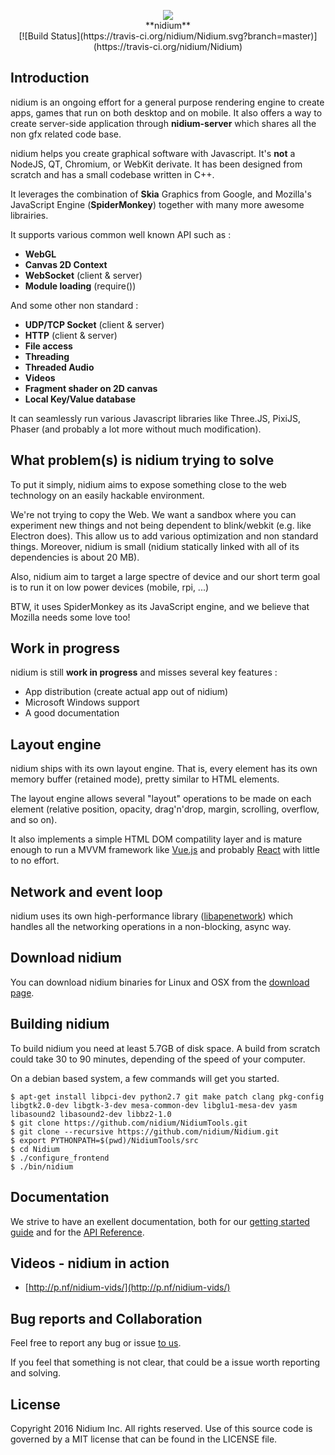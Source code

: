 <p align="center"><img src="https://github.com/nidium/Nidium/raw/master/resources/icons/nidium_128x128.png" /><br />**nidium**<br />[![Build Status](https://travis-ci.org/nidium/Nidium.svg?branch=master)](https://travis-ci.org/nidium/Nidium)<p>

## Introduction

nidium is an ongoing effort for a general purpose rendering engine to create apps, games that run on both desktop and on mobile. It also offers a way to create server-side application through **nidium-server** which shares all the non gfx related code base.

nidium helps you create graphical software with Javascript. It's **not** a NodeJS, QT, Chromium, or WebKit derivate. It has been designed from scratch and has a small codebase written in C++.

It leverages the combination of **Skia** Graphics from Google, and Mozilla's JavaScript Engine (**SpiderMonkey**) together with many more awesome librairies.

It supports various common well known API such as :

* **WebGL**
* **Canvas 2D Context**
* **WebSocket** (client & server)
* **Module loading** (require())

And some other non standard :

* **UDP/TCP Socket** (client & server)
* **HTTP** (client & server)
* **File access**
* **Threading**
* **Threaded Audio**
* **Videos**
* **Fragment shader on 2D canvas**
* **Local Key/Value database**

It can seamlessly run various Javascript libraries like Three.JS, PixiJS, Phaser (and probably a lot more without much modification).

## What problem(s) is nidium trying to solve

To put it simply, nidium aims to expose something close to the web technology on an easily hackable environment.

We're not trying to copy the Web. We want a sandbox where you can experiment new things and not being dependent to blink/webkit (e.g. like Electron does). This allow us to add various optimization and non standard things. Moreover, nidium is small (nidium statically linked with all of its dependencies is about 20 MB).

Also, nidium aim to target a large spectre of device and our short term goal is to run it on low power devices (mobile, rpi, ...)

BTW, it uses SpiderMonkey as its JavaScript engine, and we believe that Mozilla needs some love too!

## Work in progress

nidium is still **work in progress** and misses several key features :

* App distribution (create actual app out of nidium)
* Microsoft Windows support
* A good documentation

## Layout engine

nidium ships with its own layout engine. That is, every element has its own memory buffer (retained mode), pretty similar to HTML elements.

The layout engine allows several "layout" operations to be made on each element (relative position, opacity, drag'n'drop, margin, scrolling, overflow, and so on).

It also implements a simple HTML DOM compatility layer and is mature enough to run a MVVM framework like [Vue.js](https://github.com/vuejs/vue) and probably [React](https://github.com/facebook/react) with little to no effort.

## Network and event loop

nidium uses its own high-performance library ([libapenetwork](https://github.com/nidium/libapenetwork)) which handles all the networking operations in a non-blocking, async way.

## Download nidium

You can download nidium binaries for Linux and OSX from the [download page](http://www.nidium.com/downloads/).

## Building nidium

To build nidium you need at least 5.7GB of disk space. A build from scratch could take 30 to 90 minutes, depending of the speed of your computer.

On a debian based system, a few commands will get you started.

```
$ apt-get install libpci-dev python2.7 git make patch clang pkg-config libgtk2.0-dev libgtk-3-dev mesa-common-dev libglu1-mesa-dev yasm libasound2 libasound2-dev libbz2-1.0
$ git clone https://github.com/nidium/NidiumTools.git
$ git clone --recursive https://github.com/nidium/Nidium.git
$ export PYTHONPATH=$(pwd)/NidiumTools/src
$ cd Nidium
$ ./configure_frontend
$ ./bin/nidium
```

## Documentation

We strive to have an exellent documentation, both for our [getting started guide](http://www.nidium.com/docs/guide/get-started/hello-world.html) and for the [API Reference](http://www.nidium.com/docs/api/).

## Videos - nidium in action

- [http://p.nf/nidium-vids/](http://p.nf/nidium-vids/)

## Bug reports and Collaboration

Feel free to report any bug or issue [to us](https://github.com/nidium/Nidium/issues).

If you feel that something is not clear, that could be a issue worth reporting and solving.

## License

Copyright 2016 Nidium Inc. All rights reserved.
Use of this source code is governed by a MIT license that can be found in the LICENSE file.
